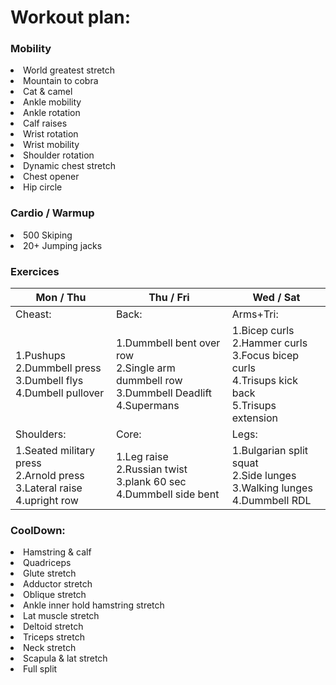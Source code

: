 # Workout plan:

<h3>Mobility</h3>

<li>World greatest stretch </li>
<li>Mountain to cobra </li>
<li>Cat & camel </li> 
<li>Ankle mobility </li>
<li>Ankle rotation </li>
<li>Calf raises</li>
<li>Wrist rotation </li>
<li>Wrist mobility </li>
<li>Shoulder rotation </li>
<li>Dynamic chest stretch </li>
<li>Chest opener</li>
<li>Hip circle </li>


<h3>Cardio / Warmup</h3>
<li>500 Skiping </li>
<li>20+ Jumping jacks</li>

<h3>Exercices</h3>



| Mon / Thu                                                                     | Thu / Fri                                                                                   | Wed / Sat                                                                                            |
|-------------------------------------------------------------------------------|---------------------------------------------------------------------------------------------|------------------------------------------------------------------------------------------------------|
| Cheast:                                                                       | Back:                                                                                       | Arms+Tri:                                                                                            |
| 1.Pushups<br>2.Dummbell press<br>3.Dumbell flys<br>4.Dumbell pullover         | 1.Dummbell bent over row<br>2.Single arm dummbell row<br>3.Dummbell Deadlift<br>4.Supermans | 1.Bicep curls<br>2.Hammer curls<br>3.Focus bicep curls<br>4.Trisups kick back<br>5.Trisups extension |
| Shoulders:                                                                    | Core:                                                                                       | Legs:                                                                                                |
| 1.Seated military press<br>2.Arnold press<br>3.Lateral raise<br>4.upright row | 1.Leg raise<br>2.Russian twist<br>3.plank 60 sec<br>4.Dummbell side bent                    | 1.Bulgarian split squat<br>2.Side lunges<br>3.Walking lunges<br>4.Dummbell RDL                       |


<h3>CoolDown:</h3>

<li>Hamstring & calf</li>
<li>Quadriceps</li>
<li>Glute stretch </li>
<li>Adductor stretch </li>
<li>Oblique stretch </li>
<li>Ankle inner hold hamstring stretch</li>
<li>Lat muscle stretch</li>
<li>Deltoid stretch </li>
<li>Triceps stretch </li>
<li>Neck stretch </li>
<li>Scapula & lat stretch </li>
<li>Full split</li>
